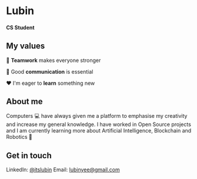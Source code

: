 # Lubin 
#### CS Student <br/>

## My values

:open_hands:  **Teamwork** makes everyone stronger <br/>

:key:  Good **communication** is essential <br/>

:hearts:  I'm eager to **learn** something new <br/>

## About me

Computers :computer: have always given me a platform to emphasise my creativity and increase my general knowledge.
I have worked in Open Source projects and I am currently learning more about Artificial Intelligence, Blockchain and Robotics :robot:


## Get in touch 
LinkedIn: [@itslubin](https://www.linkedin.com/in/itslubin/)
Email: lubinyee@gmail.com

